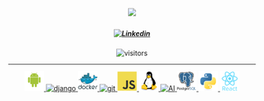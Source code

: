 <h1 align="center">
  <a href="https://creativesociety.com/">
    <img src="https://user-images.githubusercontent.com/25802489/225168187-b16eba15-7df9-4898-8b21-408709716cc8.gif">
  </a>
</h1>


<h5 align="center">
<a href="https://www.linkedin.com/in/co01l3r/">
  <img alt="Linkedin" width="25px" src="https://raw.githubusercontent.com/peterthehan/peterthehan/master/assets/linkedin.svg" />
  </a>
</br>
</h5>

<p align="center">
  <img title="visitors" height="20" src="https://visitor-badge.glitch.me/badge?page_id=co01l3r.co01l3r">
</p>


<hr>

<p align="center"> <a href="https://developer.android.com" target="_blank" rel="noreferrer"> <img src="https://raw.githubusercontent.com/devicons/devicon/master/icons/android/android-original-wordmark.svg" alt="android" width="40" height="40"/> </a> <a href="https://www.djangoproject.com/" target="_blank" rel="noreferrer"> <img src="https://cdn.worldvectorlogo.com/logos/django.svg" alt="django" width="40" height="40"/> </a> <a href="https://www.docker.com/" target="_blank" rel="noreferrer"> <img src="https://raw.githubusercontent.com/devicons/devicon/master/icons/docker/docker-original-wordmark.svg" alt="docker" width="40" height="40"/> </a> <a href="https://git-scm.com/" target="_blank" rel="noreferrer"> <img src="https://www.vectorlogo.zone/logos/git-scm/git-scm-icon.svg" alt="git" width="40" height="40"/> </a> <a href="https://developer.mozilla.org/en-US/docs/Web/JavaScript" target="_blank" rel="noreferrer"> <img src="https://raw.githubusercontent.com/devicons/devicon/master/icons/javascript/javascript-original.svg" alt="javascript" width="40" height="40"/> </a> <a href="https://www.linux.org/" target="_blank" rel="noreferrer"> <img src="https://raw.githubusercontent.com/devicons/devicon/master/icons/linux/linux-original.svg" alt="linux" width="40" height="40"/> </a> <a href="https://openai.com/blog/chatgpt" target="_blank" rel="noreferrer"> <img src="https://user-images.githubusercontent.com/25802489/224563200-86e6de52-50d2-49d0-aa38-3d0756619fb4.svg" alt="AI" width="40" height="40"/> </a> <a href="https://www.postgresql.org" target="_blank" rel="noreferrer"> <img src="https://raw.githubusercontent.com/devicons/devicon/master/icons/postgresql/postgresql-original-wordmark.svg" alt="postgresql" width="40" height="40"/> </a> <a href="https://www.python.org" target="_blank" rel="noreferrer"> <img src="https://raw.githubusercontent.com/devicons/devicon/master/icons/python/python-original.svg" alt="python" width="40" height="40"/> </a> <a href="https://reactjs.org/" target="_blank" rel="noreferrer"> <img src="https://raw.githubusercontent.com/devicons/devicon/master/icons/react/react-original-wordmark.svg" alt="react" width="40" height="40"/> </a> </p>
